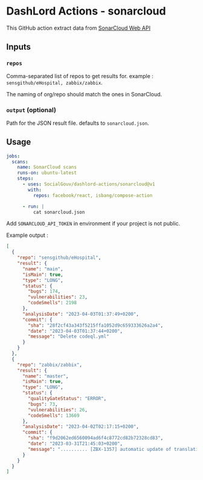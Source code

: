 # DashLord Actions - sonarcloud

This GitHub action extract data from [SonarCloud Web API](https://docs.sonarcloud.io/advanced-setup/web-api/)

## Inputs

### `repos`

Comma-separated list of repos to get results for. example : `sensgithub/eHospital, zabbix/zabbix`.

The naming of org/repo should match the ones in SonarCloud.

### `output` (optional)

Path for the JSON result file. defaults to `sonarcloud.json`.

## Usage

```yaml
jobs:
  scans:
    name: SonarCloud scans
    runs-on: ubuntu-latest
    steps:
      - uses: SocialGouv/dashlord-actions/sonarcloud@v1
        with:
          repos: facebook/react, isbang/compose-action

      - run: |
          cat sonarcloud.json
```

Add `SONARCLOUD_API_TOKEN` in environment if your project is not public.

Example output :

```json
[
  {
    "repo": "sensgithub/eHospital",
    "result": {
      "name": "main",
      "isMain": true,
      "type": "LONG",
      "status": {
        "bugs": 174,
        "vulnerabilities": 23,
        "codeSmells": 2198
      },
      "analysisDate": "2023-04-03T01:37:49+0200",
      "commit": {
        "sha": "28f2cf43a343f5215ffa1052d9c659333626a2a4",
        "date": "2023-04-03T01:37:44+0200",
        "message": "Delete codeql.yml"
      }
    }
  },
  {
    "repo": "zabbix/zabbix",
    "result": {
      "name": "master",
      "isMain": true,
      "type": "LONG",
      "status": {
        "qualityGateStatus": "ERROR",
        "bugs": 73,
        "vulnerabilities": 26,
        "codeSmells": 13669
      },
      "analysisDate": "2023-04-02T02:17:15+0200",
      "commit": {
        "sha": "f9d2062ed6560094ad6f4c8772cd82b72328cd83",
        "date": "2023-03-31T21:45:03+0200",
        "message": ".......... [ZBX-1357] automatic update of translation strings"
      }
    }
  }
]
```
